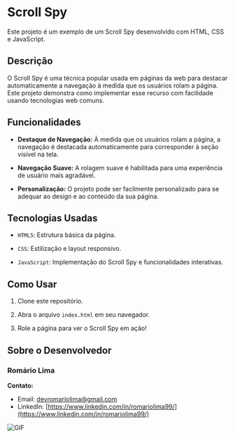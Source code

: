 # Scroll Spy 

Este projeto é um exemplo de um Scroll Spy desenvolvido com HTML, CSS e JavaScript.

## Descrição

O Scroll Spy é uma técnica popular usada em páginas da web para destacar automaticamente a navegação à medida que os usuários rolam a página. Este projeto demonstra como implementar esse recurso com facilidade usando tecnologias web comuns.

## Funcionalidades

- **Destaque de Navegação:** À medida que os usuários rolam a página, a navegação é destacada automaticamente para corresponder à seção visível na tela.

- **Navegação Suave:** A rolagem suave é habilitada para uma experiência de usuário mais agradável.

- **Personalização:** O projeto pode ser facilmente personalizado para se adequar ao design e ao conteúdo da sua página.

## Tecnologias Usadas

- `HTML5`: Estrutura básica da página.

- `CSS`: Estilização e layout responsivo.

- `JavaScript`: Implementação do Scroll Spy e funcionalidades interativas.

## Como Usar

1. Clone este repositório.

2. Abra o arquivo `index.html` em seu navegador.

3. Role a página para ver o Scroll Spy em ação!

## Sobre o Desenvolvedor

### Romário Lima

**Contato:**
- Email: devromariolima@gmail.com
- LinkedIn: [https://www.linkedin.com/in/romariolima99/](https://www.linkedin.com/in/romariolima99/)

<img src="https://i.imgur.com/GzvVnZ2.png" alt="GIF" data-canonical-src="https://i.imgur.com/GzvVnZ2.png" style="max-width: 50%;">

